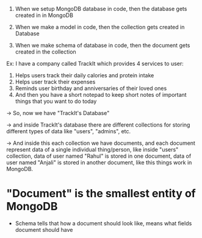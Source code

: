 1. When we setup MongoDB database in code, then the database gets created in in MongoDB 

2. When we make a model in code, then the collection gets created in Database  

3. When we make schema of database in code, then the document gets created in the collection 


Ex: I have a company called TrackIt which provides 4 services to user: 

1. Helps users track their daily calories and protein intake 
2. Helps user track their expenses 
3. Reminds user birthday and anniversaries of their loved ones 
4. And then you have a short notepad to keep short notes of important things that you want to do today 


-> So, now we have "TrackIt's Database" 

-> and inside TrackIt's database there are different collections for storing different types of data like "users", "admins", etc. 

-> And inside this each collection we have documents, and each document represent data of a single individual thing/person, like inside "users" collection, data of user named "Rahul" is stored in one document, data of user named "Anjali" is stored in another document, like this things work in MongoDB. 


# "Document" is the smallest entity of MongoDB 

- Schema tells that how a document should look like, means what fields document should have 
